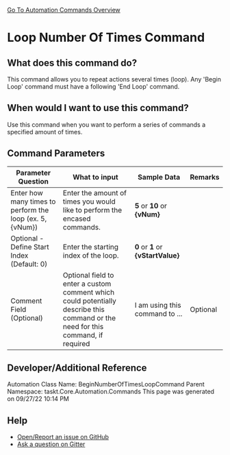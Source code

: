 <!--TITLE: Loop Number Of Times Command -->
<!-- SUBTITLE: a command in the Loop Commands group. -->
[Go To Automation Commands Overview](/automation-commands.md)


# Loop Number Of Times Command


## What does this command do?
This command allows you to repeat actions several times (loop).  Any 'Begin Loop' command must have a following 'End Loop' command.


## When would I want to use this command?
Use this command when you want to perform a series of commands a specified amount of times.


## Command Parameters
| Parameter Question   	| What to input  	|  Sample Data 	| Remarks  	|
| ---                    | ---               | ---           | ---       |
|Enter how many times to perform the loop (ex. 5, {vNum})|Enter the amount of times you would like to perform the encased commands.|**5** or **10** or **{vNum}**||
|Optional - Define Start Index (Default: 0)|Enter the starting index of the loop.|**0** or **1** or **{vStartValue}**||
|Comment Field (Optional)|Optional field to enter a custom comment which could potentially describe this command or the need for this command, if required|I am using this command to ...|Optional|








## Developer/Additional Reference
Automation Class Name: BeginNumberOfTimesLoopCommand
Parent Namespace: taskt.Core.Automation.Commands
This page was generated on 09/27/22 10:14 PM


## Help
- [Open/Report an issue on GitHub](https://github.com/rcktrncn/taskt/issues/new)
- [Ask a question on Gitter](https://gitter.im/taskt-rpa/Lobby)
